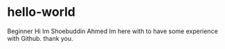 # hello-world
Beginner
Hi Im Shoebuddin Ahmed 
Im here with to have some experience with Github.
thank you.
